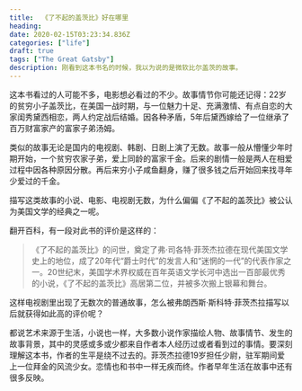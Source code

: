```yaml
---
title:  《了不起的盖茨比》好在哪里
heading: 
date: 2020-02-15T03:23:34.836Z
categories: ["life"]
draft: true
tags: ["The Great Gatsby"]
description: 刚看到这本书名的时候，我以为说的是微软比尔盖茨的故事。
---
```


这本书看过的人可能不多，电影想必看过的不少。故事情节你可能还记得：22岁的贫穷小子盖茨比，在美国一战时期，与一位魅力十足、充满激情、有点自恋的大家闺秀黛西相恋，两人约定战后结婚。因各种矛盾，5年后黛西嫁给了一位继承了百万财富家产的富家子弟汤姆。

类似的故事无论是国内的电视剧、韩剧、日剧上演了无数。故事一般从懵懂少年时期开始，一个贫穷农家子弟，爱上同龄的富家千金。后来的剧情一般是两人在相爱过程中因各种原因分散。再后来穷小子咸鱼翻身，赚了很多钱之后开始回来找寻年少爱过的千金。

描写这类故事的小说、电影、电视剧无数，为什么偏偏《了不起的盖茨比》被公认为美国文学的经典之一呢。

翻开百科，有一段对此书的评价是这样的：

>《了不起的盖茨比》的问世，奠定了弗·司各特·菲茨杰拉德在现代美国文学史上的地位，成了20年代“爵士时代”的发言人和“迷惘的一代”的代表作家之一。20世纪末，美国学术界权威在百年英语文学长河中选出一百部最优秀的小说，《了不起的盖茨比》高居第二位，并被多次搬上银幕和舞台。

这样电视剧里出现了无数次的普通故事，怎么被弗朗西斯·斯科特·菲茨杰拉描写以后就获得如此高的评价呢？

都说艺术来源于生活，小说也一样，大多数小说作家描绘人物、故事情节、发生的故事背景，其中的灵感或多或少都来自作者本人经历过或者看到过的事情。要深刻理解这本书，作者的生平是绕不过去的。菲茨杰拉德19岁担任少尉，驻军期间爱上一位拜金的风流少女。恋情也和书中一样无疾而终。作者早年生活在故事中还有很多反映。




